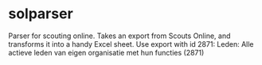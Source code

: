 solparser
=========

Parser for scouting online. Takes an export from Scouts Online, and transforms it into a handy Excel sheet.
Use export with id 2871: Leden: Alle actieve leden van eigen organisatie met hun functies (2871) 

